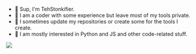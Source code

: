
* 👋 Sup, I'm TehStonkifier.
* 🙏 I am a coder with some experience but leave most of my tools private.
* 👀 I sometimes update my repositories or create some for the tools I create.
* 🤔 I am mostly interested in Python and JS and other code-related stuff.

<!---
EthanTheBestBoi/EthanTheBestBoi is a ✨ special ✨ repository because its `README.md` (this file) appears on your GitHub profile.
You can click the Preview link to take a look at your changes.
--->



<img src="https://github-readme-stats.vercel.app/api?username=EthanTheBestBoi&&show_icons=true&title_color=ffffff&icon_color=bb2acf&text_color=daf7dc&bg_color=151515">
